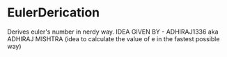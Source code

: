# EulerDerication
 Derives euler's number in nerdy way.
 IDEA GIVEN BY - ADHIRAJ1336 aka ADHIRAJ MISHTRA (idea to calculate the value of e in the fastest possible way)
